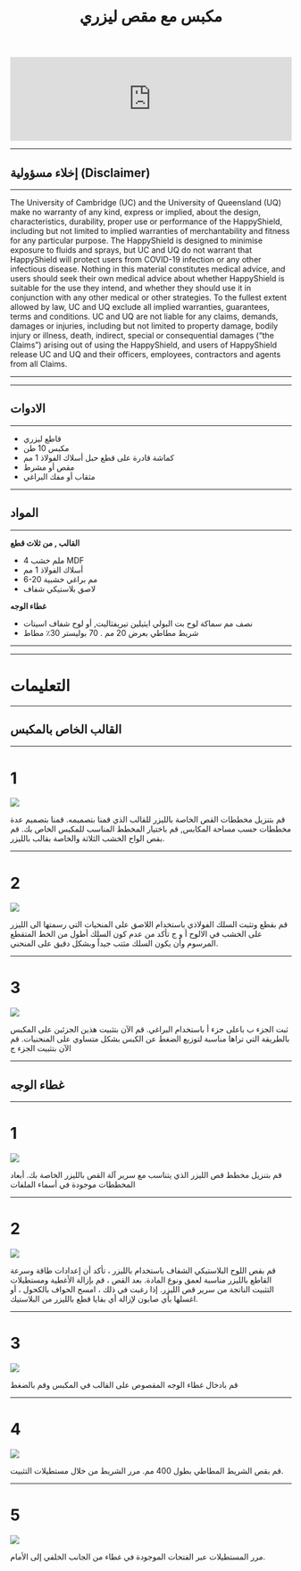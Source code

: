 ﻿---
layout: page
title: مكبس مع مقص ليزري
tagline: &nbsp <span class="instructionsTaglineEmojiLinks"> <a href = "https://youtu.be/cbJfRK5AS-o"><i class="em em-video_camera" aria-role="presentation" aria-label="VIDEO CAMERA"></i></a> <a href = "https://github.com/HappyShield/HappyShield/tree/master/Templates/LaserCutAndPressureCreasing" ><i class="em em-triangular_ruler" aria-role="presentation" aria-label="TRIANGULAR RULER"></i></a></span>
permalink: /pressure-creasing/ar/
language: ar
---

<script src="https://snapwidget.com/js/snapwidget.js"></script>
<iframe src="https://snapwidget.com/embed/810066" class="snapwidget-widget" allowtransparency="true" frameborder="0" scrolling="no" style="border:none; overflow:hidden;  width:100%; "></iframe>

---

## إخلاء مسؤولية (Disclaimer)

---

The University of Cambridge (UC) and the University of Queensland (UQ) make no warranty of any kind, express or implied, about the design, characteristics, durability, proper use or performance of the HappyShield, including but not limited to implied warranties of merchantability and fitness for any particular purpose. The HappyShield is designed to minimise exposure to fluids and sprays, but UC and UQ do not warrant that HappyShield will protect users from COVID-19 infection or any other infectious disease. Nothing in this material constitutes medical advice, and users should seek their own medical advice about whether HappyShield is suitable for the use they intend, and whether they should use it in conjunction with any other medical or other strategies. To the fullest extent allowed by law, UC and UQ exclude all implied warranties, guarantees, terms and conditions. UC and UQ are not liable for any claims, demands, damages or injuries, including but not limited to property damage, bodily injury or illness, death, indirect, special or consequential damages (“the Claims”) arising out of using the HappyShield, and users of HappyShield release UC and UQ and their officers, employees, contractors and agents from all Claims.


--- 

---

## الادوات

---

* قاطع ليزري
* مكبس 10 طن
* كماشة قادرة على قطع حبل أسلاك الفولاذ 1 مم
* مقص أو مشرط
* مثقاب أو مفك البراغي

---

## المواد

---

**القالب , من ثلاث قطع**

* 4 ملم خشب MDF
* أسلاك الفولاذ 1 مم   
* 6-20 مم براغي خشبية
* لاصق بلاستيكي شفاف

**غطاء الوجه**
	
* نصف مم سماكة لوح بت البولي ايثيلين تيريفثاليت,  أو لوح شفاف اسيتات
* شريط مطاطي بعرض 20 مم . 70 بوليستر 30٪ مطاط

---

---

# التعليمات
---

## القالب الخاص بالمكبس  

---

# 1 	

![](./Assets/Output/Steps/01.jpg)

قم بتنزيل مخططات القص الخاصة بالليزر للقالب الذي قمنا بتصميمه. قمنا بتصميم عدة مخططات حسب مساحة المكابس, قم باختيار المخطط المناسب للمكبس الخاص بك. قم بقص الواح الخشب الثلاثة والخاصة بقالب بالليزر. 

---

# 2

![](./Assets/Output/Steps/02.jpg)

قم بقطع وتثبت السلك الفولاذي  باستخدام اللاصق على المنحيات التي رسمتها الى الليزر على الخشب في الالوح أ و ج
تأكد من عدم كون السلك أطول من الخط المتقطع المرسوم وأن يكون السلك مثتب جيداً وبشكل دقيق على المنحني. 

---

# 3

![](./Assets/Output/Steps/03.jpg)

ثبت الجزء ب  باعلى جزء أ  باستخدام البراغي.
قم الآن بتثبيت هذين الجزئين على المكبس بالطريقة التي تراها مناسبة لتوزيع الضغط عن الكبس بشكل متساوي على المنحنيات. 
قم الآن بتثبيت الجزء ج


--- 

## غطاء الوجه

---

# 1

![](./Assets/Output/Steps/04.jpg)

قم بتنزيل مخطط قص الليزر الذي يتناسب مع سرير آلة القص بالليزر الخاصة بك. أبعاد المخططات موجودة في أسماء الملفات

---

# 2	

![](./Assets/Output/Steps/05.jpg)

قم بقص اللوح البلاستيكي الشفاف باستخدام بالليزر ، تأكد أن إعدادات طاقة وسرعة القاطع بالليزر مناسبة لعمق ونوع المادة. 
بعد القص ، قم بإزالة الأغطية ومستطيلات التثبيت الناتجة من سرير قص الليزر. إذا رغبت في ذلك ، امسح الحواف بالكحول ، أو اغسلها بأي صابون لإزالة أي بقايا قطع بالليزر من البلاستيك.

--- 

# 3

![](./Assets/Output/Steps/06.jpg)

 قم بادخال غطاء الوجه المقصوص على القالب في المكبس وقم بالضغط

---

# 4	

![](./Assets/Output/Steps/07.jpg)

قم بقص الشريط المطاطي بطول 400 مم. مرر الشريط من خلال مستطيلات التثبيت.

---

# 5	

![](./Assets/Output/Steps/08.jpg)

مرر المستطيلات عبر الفتحات الموجودة في غطاء من الجانب الخلفي إلى الأمام.
